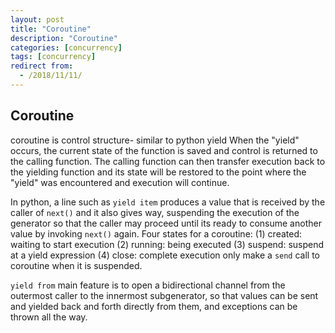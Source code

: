 ```yaml
---
layout: post
title: "Coroutine"
description: "Coroutine"
categories: [concurrency]
tags: [concurrency]
redirect from:
  - /2018/11/11/
---
```

## Coroutine
coroutine is control structure- similar to python yield
When the "yield" occurs, the current state of the function is saved and control is returned to the calling function. The calling function can then transfer execution back to the yielding function and its state will be restored to the point where the "yield" was encountered and execution will continue. 

In python, a line such as `yield item` produces a value that is received by the caller of `next()` and it also gives way, suspending the execution of the generator so that the caller may proceed until its ready to consume another value by invoking `next()` again. 
Four states for a coroutine:
(1) created: waiting to start execution
(2) running: being executed
(3) suspend: suspend at a yield expression
(4) close: complete execution
only make a `send` call to coroutine when it is suspended. 

`yield from` main feature is to open a bidirectional channel from the outermost caller to the innermost subgenerator, so that values can be sent and yielded back and forth directly from them, and exceptions can be thrown all the way. 